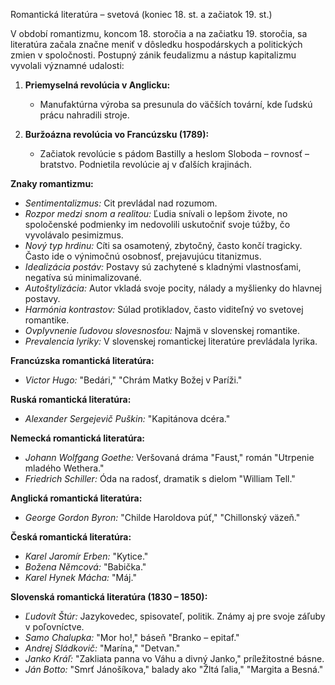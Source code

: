 Romantická literatúra – svetová (koniec 18. st. a začiatok 19. st.)

V období romantizmu, koncom 18. storočia a na začiatku 19. storočia, sa literatúra začala značne meniť v dôsledku hospodárskych a politických zmien v spoločnosti. Postupný zánik feudalizmu a nástup kapitalizmu vyvolali významné udalosti:

1. **Priemyselná revolúcia v Anglicku:**
   - Manufaktúrna výroba sa presunula do väčších tovární, kde ľudskú prácu nahradili stroje.

2. **Buržoázna revolúcia vo Francúzsku (1789):**
   - Začiatok revolúcie s pádom Bastilly a heslom Sloboda – rovnosť – bratstvo. Podnietila revolúcie aj v ďalších krajinách.

**Znaky romantizmu:**
- *Sentimentalizmus:* Cit prevládal nad rozumom.
- *Rozpor medzi snom a realitou:* Ľudia snívali o lepšom živote, no spoločenské podmienky im nedovolili uskutočniť svoje túžby, čo vyvolávalo pesimizmus.
- *Nový typ hrdinu:* Cíti sa osamotený, zbytočný, často končí tragicky. Často ide o výnimočnú osobnosť, prejavujúcu titanizmus.
- *Idealizácia postáv:* Postavy sú zachytené s kladnými vlastnosťami, negatíva sú minimalizované.
- *Autoštylizácia:* Autor vkladá svoje pocity, nálady a myšlienky do hlavnej postavy.
- *Harmónia kontrastov:* Súlad protikladov, často viditeľný vo svetovej romantike.
- *Ovplyvnenie ľudovou slovesnosťou:* Najmä v slovenskej romantike.
- *Prevalencia lyriky:* V slovenskej romantickej literatúre prevládala lyrika.

**Francúzska romantická literatúra:**
- *Victor Hugo:* "Bedári," "Chrám Matky Božej v Paríži."

**Ruská romantická literatúra:**
- *Alexander Sergejevič Puškin:* "Kapitánova dcéra."

**Nemecká romantická literatúra:**
- *Johann Wolfgang Goethe:* Veršovaná dráma "Faust," román "Utrpenie mladého Wethera."
- *Friedrich Schiller:* Óda na radosť, dramatik s dielom "William Tell."

**Anglická romantická literatúra:**
- *George Gordon Byron:* "Childe Haroldova púť," "Chillonský väzeň."

**Česká romantická literatúra:**
- *Karel Jaromír Erben:* "Kytice."
- *Božena Němcová:* "Babička."
- *Karel Hynek Mácha:* "Máj."

**Slovenská romantická literatúra (1830 – 1850):**
- *Ľudovít Štúr:* Jazykovedec, spisovateľ, politik. Známy aj pre svoje záľuby v poľovníctve.
- *Samo Chalupka:* "Mor ho!," báseň "Branko – epitaf."
- *Andrej Sládkovič:* "Marína," "Detvan."
- *Janko Kráľ:* "Zakliata panna vo Váhu a divný Janko," príležitostné básne.
- *Ján Botto:* "Smrť Jánošíkova," balady ako "Žltá ľalia," "Margita a Besná."
